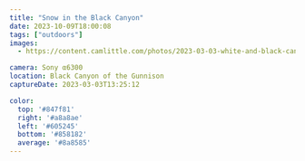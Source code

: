 ```yaml
---
title: "Snow in the Black Canyon"
date: 2023-10-09T18:00:08
tags: ["outdoors"]
images:
  - https://content.camlittle.com/photos/2023-03-03-white-and-black-canyon_1280.jpg

camera: Sony α6300
location: Black Canyon of the Gunnison
captureDate: 2023-03-03T13:25:12

color:
  top: '#847f81'
  right: '#a8a8ae'
  left: '#605245'
  bottom: '#858182'
  average: '#8a8585'
---
```

